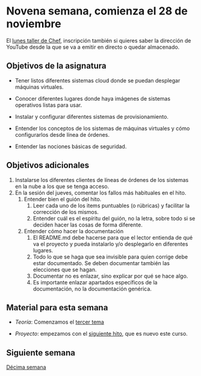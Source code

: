 # Novena semana, comienza el 28 de noviembre

El
[lunes taller de Chef](https://www.meetup.com/es-ES/Granada-Geek/events/256628845/),
inscripción también si quieres saber la dirección de YouTube desde la
que se va a emitir en directo o quedar almacenado.

## Objetivos de la asignatura

* Tener listos diferentes sistemas cloud donde se puedan desplegar máquinas
  virtuales.

* Conocer diferentes lugares donde haya imágenes de sistemas
  operativos listas para usar.

* Instalar y configurar diferentes sistemas de provisionamiento.

* Entender los conceptos de los sistemas de máquinas virtuales y cómo
  configurarlos desde línea de órdenes.
* Entender las nociones básicas de seguridad.

## Objetivos adicionales

1. Instalarse los diferentes clientes de líneas de órdenes de los
   sistemas en la nube a los que se tenga acceso.
2. En la sesión del jueves, comentar los fallos más habituales en el
   hito.
   1. Entender bien el guión del hito.
      1. Leer cada uno de los items puntuables (o rúbricas) y
         facilitar la corrección de los mismos.
      2. Entender cuál es el espíritu del guión, no la letra, sobre
         todo si se deciden hacer las cosas de forma diferente.
   1. Entender cómo hacer la documentación
      1. El README.md debe hacerse para que el lector entienda de qué
         va el proyecto y pueda instalarlo y/o desplegarlo en
         diferentes lugares.
      2. Todo lo que se haga que sea invisible para quien corrige debe
         estar documentado. Se deben documentar también las elecciones
         que se hagan.
      3. Documentar no es enlazar, sino explicar por qué se hace algo.
      4. Es importante enlazar apartados específicos de la
         documentación, no la documentación genérica.



## Material para esta semana

* *Teoría*: Comenzamos
  el
  [tercer tema](http://jj.github.io/CC/documentos/temas/Automatizando_cloud)

* *Proyecto*: empezamos con el
  [siguiente hito](https://jj.github.io/CC/documentos/proyecto/4.nube-CLI),
  que es nuevo este curso.

## Siguiente semana

[Décima semana](10-semana)
